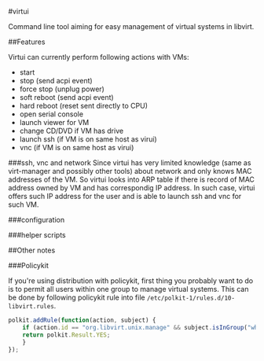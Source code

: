 #virtui

Command line tool aiming for easy management of virtual systems in libvirt.

##Features

Virtui can currently perform following actions with VMs:
* start
* stop (send acpi event)
* force stop (unplug power)
* soft reboot (send acpi event)
* hard reboot (reset sent directly to CPU)
* open serial console
* launch viewer for VM
* change CD/DVD if VM has drive
* launch ssh (if VM is on same host as virui)
* vnc (if VM is on same host as virui)

###ssh, vnc and network
Since virtui has very limited knowledge (same as virt-manager and possibly other tools) about network and only knows MAC addresses of the VM. So virtui looks into ARP table if there is record of MAC address owned by VM and has correspondig IP address. In such case, virtui offers such IP address for the user and is able to launch ssh and vnc for such VM.

###configuration


###helper scripts


##Other notes

###Policykit

If you're using distribution with policykit, first thing you probably want to do is to permit all users within one group to manage virtual systems.
This can be done by following policykit rule into file `/etc/polkit-1/rules.d/10-libvirt.rules`.
```javascript
polkit.addRule(function(action, subject) {
    if (action.id == "org.libvirt.unix.manage" && subject.isInGroup("wheel")) {
	return polkit.Result.YES;
    }
});
```
